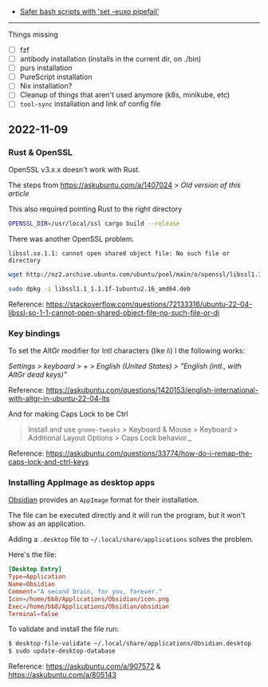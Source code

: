 - [Safer bash scripts with 'set -euxo pipefail'](https://vaneyckt.io/posts/safer_bash_scripts_with_set_euxo_pipefail/)

---

Things missing

- [ ] fzf
- [ ] antibody installation (installs in the current dir, on ./bin)
- [ ] purs installation
- [ ] PureScript installation
- [ ] Nix installation?
- [ ] Cleanup of things that aren't used anymore (k8s, minikube, etc)
- [ ] `tool-sync` installation and link of config file

## 2022-11-09

### Rust & OpenSSL

OpenSSL v3.x.x doesn't work with Rust.

The steps from <https://askubuntu.com/a/1407024> > _Old version of this article_

This also required pointing Rust to the right directory

```sh
OPENSSL_DIR=/usr/local/ssl cargo build --release
```

There was another OpenSSL problem.

```
libssl.so.1.1: cannot open shared object file: No such file or directory
```

```bash
wget http://nz2.archive.ubuntu.com/ubuntu/pool/main/o/openssl/libssl1.1_1.1.1f-1ubuntu2.16_amd64.deb

sudo dpkg -i libssl1.1_1.1.1f-1ubuntu2.16_amd64.deb
```

Reference: <https://stackoverflow.com/questions/72133316/ubuntu-22-04-libssl-so-1-1-cannot-open-shared-object-file-no-such-file-or-di>

### Key bindings

To set the AltGr modifier for Intl characters (like `ñ`) I the following works:

_Settings > keyboard > + > English (United States) > "English (intl., with AltGr dead keys)"_

Reference: <https://askubuntu.com/questions/1420153/english-international-with-altgr-in-ubuntu-22-04-lts>

And for making Caps Lock to be Ctrl

> Install and use `gnome-tweaks` > Keyboard & Mouse > Keyboard > Additional Layout Options > Caps Lock behavior._

Reference: <https://askubuntu.com/questions/33774/how-do-i-remap-the-caps-lock-and-ctrl-keys>

### Installing AppImage as desktop apps

[Obsidian](https://obsidian.md/) provides an `AppImage` format for their installation.

The file can be executed directly and it will run the program, but it won't show as an application.

Adding a `.desktop` file to `~/.local/share/applications` solves the problem.

Here's the file:

```toml
[Desktop Entry]
Type=Application
Name=Obsidian
Comment="A second brain, for you, forever."
Icon=/home/bb8/Applications/Obsidian/icon.png
Exec=/home/bb8/Applications/Obsidian/obsidian
Terminal=false
```

To validate and install the file run:

```bash
$ desktop-file-validate ~/.local/share/applications/Obsidian.desktop
$ sudo update-desktop-database
```

Reference: <https://askubuntu.com/a/907572> & <https://askubuntu.com/a/805143>
